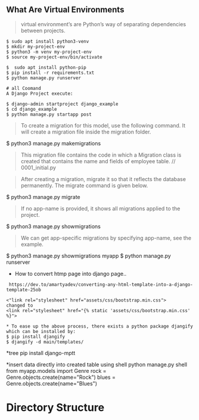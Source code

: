 ## What Are Virtual Environments
> virtual environment’s are Python’s way of separating dependencies between projects.
```
$ sudo apt install python3-venv
$ mkdir my-project-env
$ python3 -m venv my-project-env
$ source my-project-env/bin/activate

$  sudo apt install python-pip
$ pip install -r requirements.txt
$ python manage.py runserver

# all Coomand
A Django Project execute: 

$ django-admin startproject django_example
$ cd django_example
$ python manage.py startapp post
```
> To create a migration for this model, use the following command. It will create a migration file inside the migration folder.

$ python3 manage.py makemigrations  

> This migration file contains the code in which a Migration class is created that contains the name and fields of employee table.
// 0001_initial.py

> After creating a migration, migrate it so that it reflects the database permanently. The migrate command is given below.

$ python3 manage.py migrate  

> If no app-name is provided, it shows all migrations applied to the project.

$ python3 manage.py showmigrations  

> We can get app-specific migrations by specifying app-name, see the example.

$ python3 manage.py showmigrations myapp 
$ python manage.py runserver




* How to convert htmp page into django page..
```
 https://dev.to/amartyadev/converting-any-html-template-into-a-django-template-25ob

<"link rel="stylesheet" href="assets/css/bootstrap.min.css">
changed to 
<link rel="stylesheet" href="{% static 'assets/css/bootstrap.min.css' %}">

* To ease up the above process, there exists a python package djangify which can be installed by: 
$ pip install djangify
$ djangify -d main/templates/
```
*tree
pip install django-mptt

*insert data directly into created table using shell
python manage.py shell
from myapp.models import Genre
rock = Genre.objects.create(name="Rock")
blues = Genre.objects.create(name="Blues")

# Directory Structure

```
